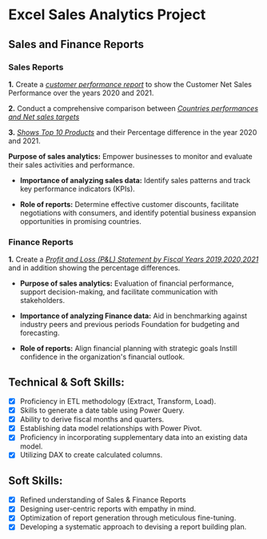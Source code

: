 # Excel Sales Analytics Project



## Sales and Finance Reports

### Sales Reports

**1.** Create a _[customer performance report](https://github.com/jyotikumar07/Excel_Sales_Analytics/blob/main/Sales%20Analytics/Customer%20Performance%20Report.pdf)_ to show the Customer Net Sales Performance over the years 2020 and 2021. 

**2.** Conduct a comprehensive comparison between _[Countries performances and Net sales targets](https://github.com/jyotikumar07/Excel_Sales_Analytics/blob/main/Sales%20Analytics/market_performance_targets.pdf)_

**3.** _[Shows Top 10 Products]()_ and their Percentage difference in the year 2020 and 2021. 

**Purpose of sales analytics:** Empower businesses to monitor and evaluate their sales activities and performance.

- **Importance of analyzing sales data:** Identify sales patterns and track key performance indicators (KPIs).

- **Role of reports:** Determine effective customer discounts, facilitate negotiations with consumers, and identify potential business expansion opportunities in promising countries.

### Finance Reports

**1.** Create a _[Profit and Loss (P&L) Statement by Fiscal Years 2019,2020,2021](https://github.com/jyotikumar07/Excel_Sales_Analytics/blob/main/Sales%20Analytics/P%26L%20Statement%20by%20Fiscal%20Year.pdf)_ and in addition showing the percentage differences.

- **Purpose of sales analytics:** Evaluation of financial performance, support decision-making, and facilitate communication with stakeholders.

- **Importance of analyzing Finance data:** Aid in benchmarking against industry peers and previous periods Foundation for budgeting and forecasting.

- **Role of reports:** Align financial planning with strategic goals Instill confidence in the organization's financial outlook.


## Technical & Soft Skills:
- [x]	Proficiency in ETL methodology (Extract, Transform, Load).
- [x]	Skills to generate a date table using Power Query.
- [x]	Ability to derive fiscal months and quarters.
- [x]	Establishing data model relationships with Power Pivot.
- [x]	Proficiency in incorporating supplementary data into an existing data model.
- [x]	Utilizing DAX to create calculated columns.

## Soft Skills:
- [x]	Refined understanding of Sales & Finance Reports
- [x]	Designing user-centric reports with empathy in mind.
- [x]	Optimization of report generation through meticulous fine-tuning.
- [x]	Developing a systematic approach to devising a report building plan.
